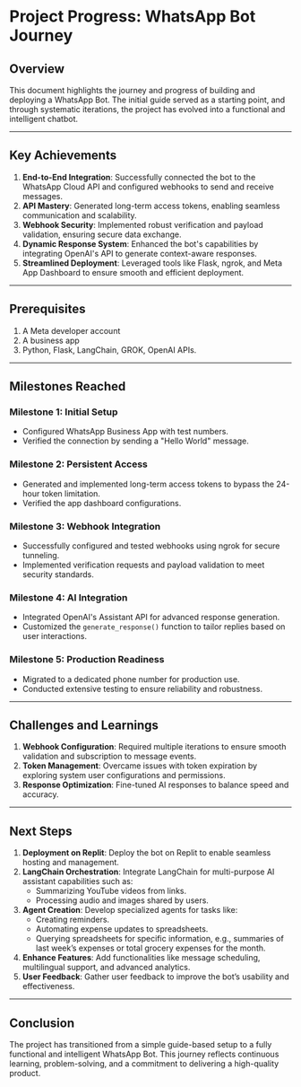 # Project Progress: WhatsApp Bot Journey

## Overview
This document highlights the journey and progress of building and deploying a WhatsApp Bot. The initial guide served as a starting point, and through systematic iterations, the project has evolved into a functional and intelligent chatbot.

---

## Key Achievements

1. **End-to-End Integration**: Successfully connected the bot to the WhatsApp Cloud API and configured webhooks to send and receive messages.
2. **API Mastery**: Generated long-term access tokens, enabling seamless communication and scalability.
3. **Webhook Security**: Implemented robust verification and payload validation, ensuring secure data exchange.
4. **Dynamic Response System**: Enhanced the bot's capabilities by integrating OpenAI's API to generate context-aware responses.
5. **Streamlined Deployment**: Leveraged tools like Flask, ngrok, and Meta App Dashboard to ensure smooth and efficient deployment.

---

## Prerequisites

1. A Meta developer account
2. A business app
3. Python, Flask, LangChain, GROK, OpenAI APIs.

---

## Milestones Reached

### Milestone 1: Initial Setup
- Configured WhatsApp Business App with test numbers.
- Verified the connection by sending a "Hello World" message.

### Milestone 2: Persistent Access
- Generated and implemented long-term access tokens to bypass the 24-hour token limitation.
- Verified the app dashboard configurations.

### Milestone 3: Webhook Integration
- Successfully configured and tested webhooks using ngrok for secure tunneling.
- Implemented verification requests and payload validation to meet security standards.

### Milestone 4: AI Integration
- Integrated OpenAI's Assistant API for advanced response generation.
- Customized the `generate_response()` function to tailor replies based on user interactions.

### Milestone 5: Production Readiness
- Migrated to a dedicated phone number for production use.
- Conducted extensive testing to ensure reliability and robustness.

---

## Challenges and Learnings

1. **Webhook Configuration**: Required multiple iterations to ensure smooth validation and subscription to message events.
2. **Token Management**: Overcame issues with token expiration by exploring system user configurations and permissions.
3. **Response Optimization**: Fine-tuned AI responses to balance speed and accuracy.

---

## Next Steps

1. **Deployment on Replit**: Deploy the bot on Replit to enable seamless hosting and management.
2. **LangChain Orchestration**: Integrate LangChain for multi-purpose AI assistant capabilities such as:
   - Summarizing YouTube videos from links.
   - Processing audio and images shared by users.
3. **Agent Creation**: Develop specialized agents for tasks like:
   - Creating reminders.
   - Automating expense updates to spreadsheets.
   - Querying spreadsheets for specific information, e.g., summaries of last week’s expenses or total grocery expenses for the month.
4. **Enhance Features**: Add functionalities like message scheduling, multilingual support, and advanced analytics.
5. **User Feedback**: Gather user feedback to improve the bot’s usability and effectiveness.

---

## Conclusion
The project has transitioned from a simple guide-based setup to a fully functional and intelligent WhatsApp Bot. This journey reflects continuous learning, problem-solving, and a commitment to delivering a high-quality product.

